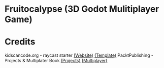 # Fruitocalypse (3D Godot Mulitiplayer Game)

# Credits

kidscancode.org - raycast starter [(Website)](https://kidscancode.org/godot_recipes/4.x/) [(Template)](https://github.com/godotrecipes/3d_shoot_raycasts)
PacktPublishing - Projects & Multiplater Book [(Projects)](https://github.com/PacktPublishing/Godot-4-Game-Development-Projects-Second-Edition) [(Multiplayer)](https://github.com/PacktPublishing/The-Essential-Guide-to-Creating-Multiplayer-Games-with-Godot-4.0)
